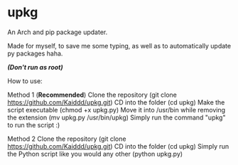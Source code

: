 # upkg
An Arch and pip package updater.

Made for myself, to save me some typing, as well as to automatically update py packages haha.

***(Don't run as root)***

How to use:

Method 1 (**Recommended**)
Clone the repository (git clone https://github.com/Kaiddd/upkg.git)
CD into the folder (cd upkg)
Make the script executable (chmod +x upkg.py)
Move it into /usr/bin while removing the extension (mv upkg.py /usr/bin/upkg)
Simply run the command "upkg" to run the script :)

Method 2
Clone the repository (git clone https://github.com/Kaiddd/upkg.git)
CD into the folder (cd upkg)
Simply run the Python script like you would any other (python upkg.py)
